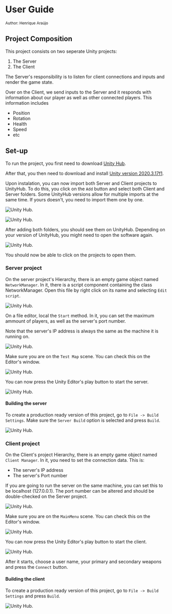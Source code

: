 # User Guide

<sub>Author: Henrique Araújo</sup>


## Project Composition
This project consists on two seperate Unity projects:

1. The Server
2. The Client

The Server's responsibility is to listen for client connections and inputs and render the game state.

Over on the Client, we send inputs to the Server and it responds with information about our player as well as other connected players. This information includes

+ Position
+ Rotation
+ Health
+ Speed
+ etc

## Set-up

To run the project, you first need to download [Unity Hub](https://public-cdn.cloud.unity3d.com/hub/prod/UnityHubSetup.exe).

After that, you then need to download and install [Unity version 2020.3.17f1](unityhub://2020.3.17f1/a4537701e4ab).

Upon instalation, you can now import both Server and Client projects to UnityHub. To do this, you click on the ``Add`` button and select both Client and Server folders. Some UnityHub versions allow for multiple imports at the same time. If yours doesn't, you need to import them one by one.

![Unity Hub](images/userguide/Hub_addbtn.PNG).

![Unity Hub](images/userguide/select_project.PNG).

After adding both folders, you should see them on UnityHub. Depending on your version of UnityHub, you might need to open the software again.

![Unity Hub](images/userguide/Hub_projects.PNG).

You should now be able to click on the projects to open them.

### Server project

On the server project's Hierarchy, there is an empty game object named ``NetworkManager``. In it, there is a script component containing the class NetworkManager. Open this file by right click on its name and selecting ``Edit script``.

![Unity Hub](images/userguide/serverproj_networkmanager.PNG).

On a file editor, local the ``Start`` method. In it, you can set the maximum ammount of players, as well as the server's port number.

Note that the server's IP address is always the same as the machine it is running on.

![Unity Hub](images/userguide/server_networkmanager_start.PNG).

Make sure you are on the ``Test Map`` scene. You can check this on the Editor's window.

![Unity Hub](images/userguide/server_testmap.PNG).

You can now press the Unity Editor's play button to start the server.

![Unity Hub](images/userguide/unity_start.PNG).


#### Building the server

To create a production ready version of this project, go to ``File -> Build Settings``. Make sure the ``Server Build`` option is selected and press ``Build``.

![Unity Hub](images/userguide/client_build_settings.PNG).


### Client project

On the Client's project Hierarchy, there is an empty game object named ``Client Manager``. In it, you need to set the connection data. This is:

+ The server's IP address
+ The server's Port number

If you are going to run the server on the same machine, you can set this to be localhost (127.0.0.1). The port number can be altered and should be double-checked on the Server project.

![Unity Hub](images/userguide/clientproject_clientmanager.PNG).

Make sure you are on the ``MainMenu`` scene. You can check this on the Editor's window.

![Unity Hub](images/userguide/client_mainmenu.PNG).

You can now press the Unity Editor's play button to start the client.

![Unity Hub](images/userguide/unity_start.PNG).

After it starts, choose a user name, your primary and secondary weapons and press the ``Connect`` button.

#### Building the client

To create a production ready version of this project, go to ``File -> Build Settings`` and press ``Build``.

![Unity Hub](images/userguide/client_build_settings.PNG).